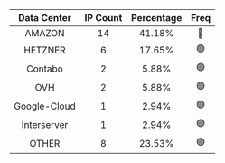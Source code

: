 | Data Center | IP Count | Percentage | Freq |
|:------------:|:--------:|:-----------:|:-----:|
| AMAZON | 14 | 41.18% | 🔴 |
| HETZNER | 6 | 17.65% | 🟢 |
| Contabo | 2 | 5.88% | 🟢 |
| OVH | 2 | 5.88% | 🟢 |
| Google-Cloud | 1 | 2.94% | 🟢 |
| Interserver | 1 | 2.94% | 🟢 |
| OTHER | 8 | 23.53% | 🟢 |